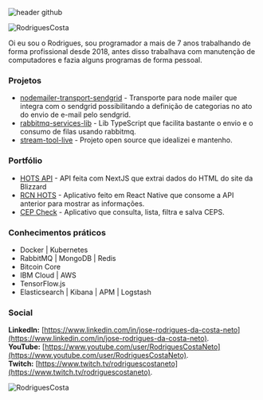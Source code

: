 ![header github](https://res.cloudinary.com/rodriguescosta/image/upload/v1594269768/readme_logos/header-github_zaavrs.jpg)

<img src="https://komarev.com/ghpvc/?username=RodriguesCosta" alt="RodriguesCosta" />

Oi eu sou o Rodrigues, sou programador a mais de 7 anos trabalhando de forma profissional desde 2018, antes disso trabalhava com manutenção de computadores e fazia alguns programas de forma pessoal.

### Projetos

 - [nodemailer-transport-sendgrid](https://github.com/RodriguesCosta/nodemailer-transport-sendgrid) - Transporte para node mailer que integra com o sendgrid possibilitando a definição de categorias no ato do envio de e-mail pelo sendgrid.
 - [rabbitmq-services-lib](https://github.com/RodriguesCosta/rabbitmq-services-lib) - Lib TypeScript que facilita bastante o envio e o consumo de filas usando rabbitmq.
 - [stream-tool-live](https://github.com/RodriguesCosta/stream-tool-live) - Projeto open source que idealizei e mantenho.

### Portfólio

 - [HOTS API](https://github.com/RodriguesCosta/hots-api) - API feita com NextJS que extrai dados do HTML do site da Blizzard
 - [RCN HOTS](https://github.com/RodriguesCosta/rcnhots) - Aplicativo feito em React Native que consome a API anterior para mostrar as informações.
 - [CEP Check](https://github.com/RodriguesCosta/cep-check) - Aplicativo que consulta, lista, filtra e salva CEPS.
 
 ### Conhecimentos práticos

 - Docker | Kubernetes
 - RabbitMQ | MongoDB | Redis
 - Bitcoin Core
 - IBM Cloud | AWS
 - TensorFlow.js
 - Elasticsearch | Kibana | APM | Logstash

### Social

**LinkedIn:** [https://www.linkedin.com/in/jose-rodrigues-da-costa-neto](https://www.linkedin.com/in/jose-rodrigues-da-costa-neto).   
**YouTube:** [https://www.youtube.com/user/RodriguesCostaNeto](https://www.youtube.com/user/RodriguesCostaNeto).   
**Twitch:** [https://www.twitch.tv/rodriguescostaneto](https://www.twitch.tv/rodriguescostaneto).   
  
  
<img src="https://github-readme-stats.vercel.app/api?username=rodriguescosta&show_icons=true" alt="RodriguesCosta" />
